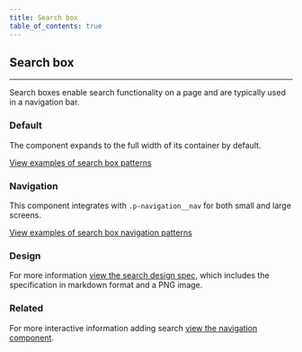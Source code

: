 ```yaml
---
title: Search box
table_of_contents: true
---
```


## Search box

<hr>

Search boxes enable search functionality on a page and are typically used in a navigation bar.

### Default

The component expands to the full width of its container by default.

<a href="https://vanilla-framework.github.io/vanilla-framework/examples/patterns/search-box/default/"
    class="js-example">
View examples of search box patterns
</a>

### Navigation

This component integrates with `.p-navigation__nav` for both small and large screens.

<a href="https://vanilla-framework.github.io/vanilla-framework/examples/patterns/search-box/navigation/"
    class="js-example">
View examples of search box navigation patterns
</a>

### Design

For more information [view the search design spec](https://github.com/ubuntudesign/vanilla-design/tree/master/Search), which includes the specification in markdown format and a PNG image.

### Related

For more interactive information adding search [view the navigation component](/en/patterns/navigation).
